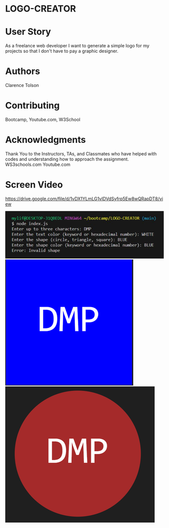 # LOGO-CREATOR

# User Story
As a freelance web developer I want to generate a simple logo for my projects so that I don't have to pay a graphic designer.

# Authors
Clarence Tolson

# Contributing
Bootcamp, Youtube.com, W3School

# Acknowledgments
Thank You to the Instructors, TAs, and Classmates who have helped with codes and understanding how to approach the assignment. WS3schools.com Youtube.com 

# Screen Video

https://drive.google.com/file/d/1vDX1YLmLG1vlDVdSyfrp5Ew8wQRapDT8/view



![Invalid Shape](./examples/invalid%20shape.JPG)
![Alt text](image.png)
![Alt text](image-1.png)
